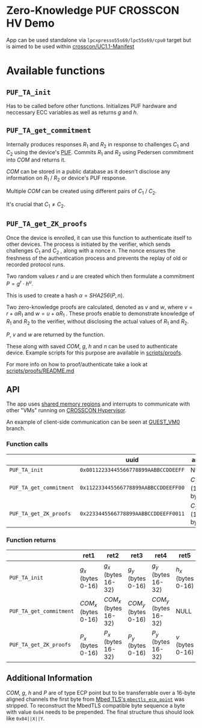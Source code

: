 # Zero-Knowledge PUF CROSSCON HV Demo

App can be used standalone via `lpcxpresso55s69/lpc55s69/cpu0` target but is
aimed to be used within
[crosscon/UC1.1-Manifest](https://github.com/crosscon/UC1.1-Manifest#)

# Available functions

## `PUF_TA_init`

Has to be called before other functions. Initializes PUF hardware and neccessary
ECC variables as well as returns $g$ and $h$.

## `PUF_TA_get_commitment`

Internally produces responses $R_1$ and $R_2$ in response to challenges $C_1$ and
$C_2$ using the device's [PUF](https://en.wikipedia.org/wiki/Physical_unclonable_function).
Commits $R_1$ and $R_2$ using Pedersen commitment into $\textit{COM}$ and returns it.

$\textit{COM}$ can be stored in a public database as it doesn't disclose any information
on $R_1$ / $R_2$ or device's PUF response.

Multiple $\textit{COM}$ can be created using different pairs of $C_1$ / $C_2$.

It's crucial that $C_1 \neq C_2$.

## `PUF_TA_get_ZK_proofs`

Once the device is enrolled, it can use this function to authenticate itself to other
devices. The process is initiated by the verifier, which sends
challenges $C_1$ and $C_2$ , along with a nonce $n$. The nonce ensures the
freshness of the authentication process and prevents the replay of old or recorded
protocol runs.

Two random values $r$ and $u$ are created which then formulate a commitment
$P=g^r \cdot h^u$.

This is used to create a hash $\alpha = \textit{SHA256}(P, n)$.

Two zero-knowledge proofs are calculated, denoted as $v$ and $w$, where
$v = r + \alpha R_1$ and $w = u + \alpha R_1$ . These proofs enable to demonstrate
knowledge of $R_1$ and $R_2$ to the verifier, without disclosing the actual values of
$R_1$ and $R_2$.

$P$, $v$ and $w$ are returned by the function.

These along with saved $\textit{COM}$, $g$, $h$ and $n$ can be used to authenticate device.
Example scripts for this purpose are available in [scripts/proofs](./scripts/proofs).

For more info on how to proof/authenticate take a look at [scripts/proofs/README.md](./scripts/proofs/README.md)

## API

The app uses [shared memory regions](./application/src/crosscon_hv/crosscon_hv_config.h)
and interrupts to communicate with other "VMs" running on
[CROSSCON Hypervisor](https://github.com/crosscon/CROSSCON-Hypervisor/tree/main).

An example of client-side communication can be seen at [GUEST_VM0](https://github.com/crosscon/ZK-PUF-Zephyr-Demo/tree/GUEST_VM0)
branch.

### Function calls

|                         | uuid                                 | arg1            | arg2            | arg3            | arg4 | arg5 | arg6 | arg7 | arg8 | arg9 | arg10 | arg11 | arg12 |
|-------------------------|--------------------------------------|-----------------|-----------------|-----------------|------|------|------|------|------|------|-------|-------|-------|
| `PUF_TA_init`           | `0x00112233445566778899AABBCCDDEEFF` | NULL            | NULL            | NULL            | NULL | NULL | NULL | NULL | NULL | NULL | NULL  | NULL  | NULL  |
| `PUF_TA_get_commitment` | `0x112233445566778899AABBCCDDEEFF00` | $C_1$ (16-byte) | $C_1$ (16-byte) | NULL            | NULL | NULL | NULL | NULL | NULL | NULL | NULL  | NULL  | NULL  |
| `PUF_TA_get_ZK_proofs`  | `0x2233445566778899AABBCCDDEEFF0011` | $C_2$ (16-byte) | $C_2$ (16-byte) | Nonce (16-byte) | NULL | NULL | NULL | NULL | NULL | NULL | NULL  | NULL  | NULL  |

### Function returns

|                         | ret1                          | ret2                           | ret3                          | ret4                           | ret5               | ret6                | ret7               | ret8                | ret9             | ret10             | ret11             | ret12             |
|-------------------------|-------------------------------|--------------------------------|-------------------------------|--------------------------------|--------------------|---------------------|--------------------|---------------------|------------------|-------------------|-------------------|-------------------|
| `PUF_TA_init`           | $g_x$ (bytes 0-16)            | $g_x$ (bytes 16-32)            | $g_y$ (bytes 0-16)            | $g_y$ (bytes 16-32)            | $h_x$ (bytes 0-16) | $h_x$ (bytes 16-32) | $h_y$ (bytes 0-16) | $h_y$ (bytes 16-32) | NULL             | NULL              | NULL              | NULL              |
| `PUF_TA_get_commitment` | $\textit{COM}_x$ (bytes 0-16) | $\textit{COM}_x$ (bytes 16-32) | $\textit{COM}_y$ (bytes 0-16) | $\textit{COM}_y$ (bytes 16-32) | NULL               | NULL                | NULL               | NULL                | NULL             | NULL              | NULL              | NULL              |
| `PUF_TA_get_ZK_proofs`  | $P_x$ (bytes 0-16)            | $P_x$ (bytes 16-32)            | $P_y$ (bytes 0-16)            | $P_y$ (bytes 16-32)            | $v$ (bytes 0-16)   | $v$ (bytes 16-32)   | $v$ (bytes 32-48)  | $v$ (bytes 48-64)   | $w$ (bytes 0-16) | $w$ (bytes 16-32) | $w$ (bytes 32-48) | $w$ (bytes 48-64) |

## Additional Information

$\textit{COM}$, $g$, $h$ and $P$ are of type ECP point but to be transferrable over a 16-byte aligned channels the first byte from [Mbed TLS's `mbectls_ecp_point`](https://mbed-tls.readthedocs.io/projects/api/en/development/api/struct/structmbedtls__ecp__point/) was stripped. To reconstruct the MbedTLS compatible byte sequence a byte with value `0x04` needs to be prepended. The final structure thus should look like `0x04||X||Y`.
